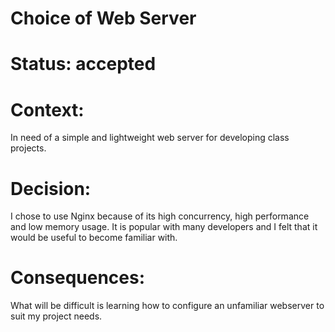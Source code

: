 # Choice of Web Server
# Status: accepted
# Context:
In need of a simple and lightweight web server for developing class projects.

# Decision:

I chose to use Nginx because of its high concurrency, high performance and low memory usage. It is popular with many developers and I felt that it would be useful to become familiar with.

# Consequences:

What will be difficult is learning how to configure an unfamiliar webserver to suit my project needs.